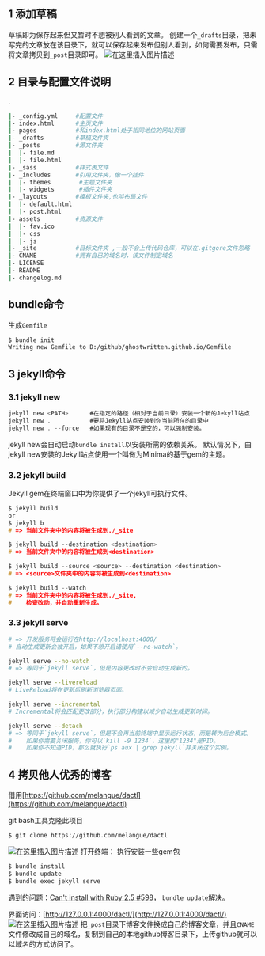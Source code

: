 ## 1 添加草稿
草稿即为保存起来但又暂时不想被别人看到的文章。
创建一个`_drafts`目录，把未写完的文章放在该目录下，就可以保存起来发布但别人看到，如何需要发布，只需将文章拷贝到`_post`目录即可。
![在这里插入图片描述](https://i-blog.csdnimg.cn/blog_migrate/a534f29b98e1a24f53ec8124dc67f43e.png)
## 2 目录与配置文件说明
.

```bash
|- _config.yml     #配置文件
|- index.html      #主页文件
|- pages           #和index.html处于相同地位的网站页面
|- _drafts         #草稿文件夹
|- _posts          #源文件夹
|  |- file.md
|  |- file.html
|- _sass           #样式表文件  
|- _includes       #引用文件夹，像一个挂件
|  |- themes        #主题文件夹
|  |- widgets       #插件文件夹
|- _layouts        #模板文件夹,也叫布局文件
|  |- default.html
|  |- post.html
|- assets          #资源文件
|  |- fav.ico
|  |- css
|  |- js
|- _site           #目标文件夹 ,一般不会上传代码仓库，可以在.gitgore文件忽略
|- CNAME           #拥有自已的域名时，该文件制定域名
|- LICENSE
|- README
|- changelog.md
```
##  bundle命令
生成`Gemfile`

```bash
$ bundle init
Writing new Gemfile to D:/github/ghostwritten.github.io/Gemfile
```

## 3 jekyll命令
### 3.1 jekyll new <PATH>

```c
jekyll new <PATH>      #在指定的路径（相对于当前目录）安装一个新的Jekyll站点
jekyll new .           #要将Jekyll站点安装到你当前所在的目录中
jekyll new . --force   #如果现有的目录不是空的，可以强制安装。
```

jekyll new会自动启动`bundle install`以安装所需的依赖关系。
默认情况下，由jekyll new安装的Jekyll站点使用一个叫做为Minima的基于gem的主题。

### 3.2 jekyll build
Jekyll gem在终端窗口中为你提供了一个jekyll可执行文件。

```c
$ jekyll build
or 
$ jekyll b
# => 当前文件夹中的内容将被生成到./_site

$ jekyll build --destination <destination>
# => 当前文件夹中的内容将被生成到<destination>

$ jekyll build --source <source> --destination <destination>
# => <source>文件夹中的内容将被生成到<destination>

$ jekyll build --watch
# => 当前文件夹中的内容将被生成到./_site,
#    检查改动，并自动重新生成。
```
### 3.3 jekyll serve

```bash
# => 开发服务将会运行在http://localhost:4000/
# 自动生成更新会被开启，如果不想开启请使用`--no-watch`。

jekyll serve --no-watch
# => 等同于`jekyll serve`，但是内容更改时不会自动生成新的。

jekyll serve --livereload
# LiveReload将在更新后刷新浏览器页面。

jekyll serve --incremental
# Incremental将会匹配更改部分，执行部分构建以减少自动生成更新时间。

jekyll serve --detach
# => 等同于`jekyll serve`，但是不会再当前终端中显示运行状态，而是转为后台模式。
#    如果你需要关闭服务，你可以`kill -9 1234`，这里的"1234"是PID。
#    如果你不知道PID，那么就执行`ps aux | grep jekyll`并关闭这个实例。
```


## 4 拷贝他人优秀的博客
借用[https://github.com/melangue/dactl](https://github.com/melangue/dactl)

git bash工具克隆此项目

```bash
$ git clone https://github.com/melangue/dactl
```
![在这里插入图片描述](https://i-blog.csdnimg.cn/blog_migrate/8a160f136efee8de69c2977f0c979ff5.png)
打开终端：
执行安装一些gem包

```bash
$ bundle install 
$ bundle update
$ bundle exec jekyll serve
```

遇到的问题：[Can't install with Ruby 2.5 #598](https://github.com/ffi/ffi/issues/598)， `bundle update`解决。

界面访问：[http://127.0.0.1:4000/dactl/](http://127.0.0.1:4000/dactl/)
![在这里插入图片描述](https://i-blog.csdnimg.cn/blog_migrate/acfe5f09b247d350b3070bdff1acbf79.png)
把`_post`目录下博客文件换成自己的博客文章，并且`CNAME`文件修改成自己的域名，复制到自己的本地github博客目录下，上传github就可以以域名的方式访问了。
